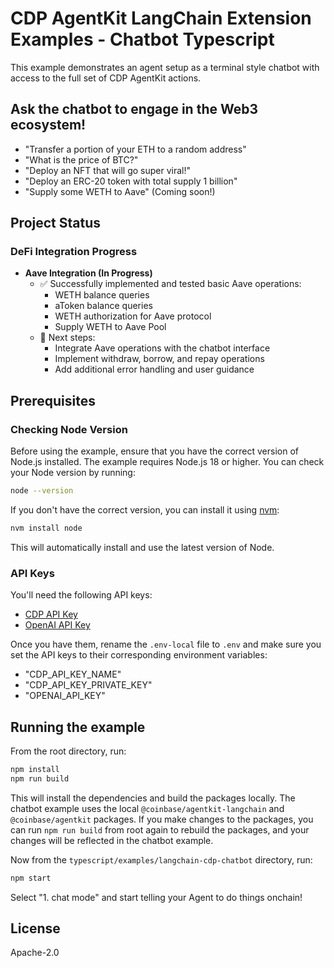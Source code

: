 # CDP AgentKit LangChain Extension Examples - Chatbot Typescript

This example demonstrates an agent setup as a terminal style chatbot with access to the full set of CDP AgentKit actions.

## Ask the chatbot to engage in the Web3 ecosystem!

- "Transfer a portion of your ETH to a random address"
- "What is the price of BTC?"
- "Deploy an NFT that will go super viral!"
- "Deploy an ERC-20 token with total supply 1 billion"
- "Supply some WETH to Aave" (Coming soon!)

## Project Status

### DeFi Integration Progress

- **Aave Integration (In Progress)**
  - ✅ Successfully implemented and tested basic Aave operations:
    - WETH balance queries
    - aToken balance queries
    - WETH authorization for Aave protocol
    - Supply WETH to Aave Pool
  - 🚧 Next steps:
    - Integrate Aave operations with the chatbot interface
    - Implement withdraw, borrow, and repay operations
    - Add additional error handling and user guidance

## Prerequisites

### Checking Node Version

Before using the example, ensure that you have the correct version of Node.js installed. The example requires Node.js 18 or higher. You can check your Node version by running:

```bash
node --version
```

If you don't have the correct version, you can install it using [nvm](https://github.com/nvm-sh/nvm):

```bash
nvm install node
```

This will automatically install and use the latest version of Node.

### API Keys

You'll need the following API keys:
- [CDP API Key](https://portal.cdp.coinbase.com/access/api)
- [OpenAI API Key](https://platform.openai.com/docs/quickstart#create-and-export-an-api-key)

Once you have them, rename the `.env-local` file to `.env` and make sure you set the API keys to their corresponding environment variables:

- "CDP_API_KEY_NAME"
- "CDP_API_KEY_PRIVATE_KEY"
- "OPENAI_API_KEY"

## Running the example

From the root directory, run:

```bash
npm install
npm run build
```

This will install the dependencies and build the packages locally. The chatbot example uses the local `@coinbase/agentkit-langchain` and `@coinbase/agentkit` packages. If you make changes to the packages, you can run `npm run build` from root again to rebuild the packages, and your changes will be reflected in the chatbot example.

Now from the `typescript/examples/langchain-cdp-chatbot` directory, run:

```bash
npm start
```

Select "1. chat mode" and start telling your Agent to do things onchain!

## License

Apache-2.0
